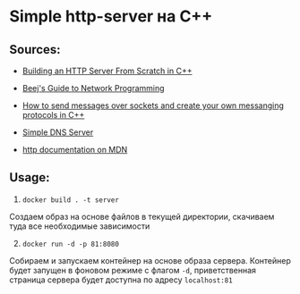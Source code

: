 # Simple http-server на C++

## Sources:

* [Building an HTTP Server From Scratch in C++](https://medium.com/@osasazamegbe/showing-building-an-http-server-from-scratch-in-c-2da7c0db6cb7)

* [Beej's Guide to Network Programming](https://beej.us/guide/bgnet/html/split/)

* [How to send messages over sockets and create your own messanging protocols in C++](https://habr.com/en/articles/779176/)

* [Simple DNS Server](https://sourcedaddy.com/networking/simple-dns-server.html)

* [http documentation on MDN](https://developer.mozilla.org/en-US/docs/Web/HTTP)

## Usage:

1. ```docker build . -t server```

Создаем образ на основе файлов в текущей директории, скачиваем туда все необходимые зависимости

2. ```docker run -d -p 81:8080```

Собираем и запускаем контейнер на основе образа сервера. Контейнер будет запущен в фоновом режиме с флагом ```-d```, приветственная страница сервера будет доступна по адресу ```localhost:81```

